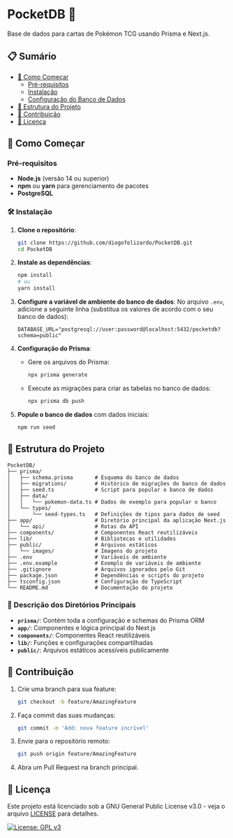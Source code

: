 # PocketDB 🎴

Base de dados para cartas de Pokémon TCG usando Prisma e Next.js.

## 📋 Sumário
- [🚀 Como Começar](#-como-começar)
  - [Pré-requisitos](#pré-requisitos)
  - [Instalação](#instalação)
  - [Configuração do Banco de Dados](#configuração-do-banco-de-dados)
- [📂 Estrutura do Projeto](#-estrutura-do-projeto)
- [👥 Contribuição](#-contribuição)
- [📄 Licença](#-licença)

## 🚀 Como Começar

### Pré-requisitos

- **Node.js** (versão 14 ou superior)
- **npm** ou **yarn** para gerenciamento de pacotes
- **PostgreSQL**

### 🛠️ Instalação

1. **Clone o repositório**:
   ```bash
   git clone https://github.com/diogofelizardo/PocketDB.git
   cd PocketDB
   ```

2. **Instale as dependências**:
   ```bash
   npm install
   # ou
   yarn install
   ```

3. **Configure a variável de ambiente do banco de dados**:
   No arquivo `.env`, adicione a seguinte linha (substitua os valores de acordo com o seu banco de dados):
   ```env
   DATABASE_URL="postgresql://user:password@localhost:5432/pocketdb?schema=public"
   ```

4. **Configuração do Prisma**:
   - Gere os arquivos do Prisma:
     ```bash
     npx prisma generate
     ```
   - Execute as migrações para criar as tabelas no banco de dados:
     ```bash
     npx prisma db push
     ```

5. **Popule o banco de dados** com dados iniciais:
   ```bash
   npm run seed
   ```

## 📂 Estrutura do Projeto

```plaintext
PocketDB/
├── prisma/
│   ├── schema.prisma       # Esquema do banco de dados
│   ├── migrations/         # Histórico de migrações do banco de dados
│   ├── seed.ts             # Script para popular o banco de dados
│   ├── data/
│   │   └── pokemon-data.ts # Dados de exemplo para popular o banco
│   └── types/
│       └── seed-types.ts   # Definições de tipos para dados de seed
├── app/                    # Diretório principal da aplicação Next.js
│   └── api/                # Rotas da API
├── components/             # Componentes React reutilizáveis
├── lib/                    # Bibliotecas e utilidades
├── public/                 # Arquivos estáticos
│   └── images/             # Imagens do projeto
├── .env                    # Variáveis de ambiente
├── .env.example            # Exemplo de variáveis de ambiente
├── .gitignore              # Arquivos ignorados pelo Git
├── package.json            # Dependências e scripts do projeto
├── tsconfig.json           # Configuração do TypeScript
└── README.md               # Documentação do projeto
```

### 📁 Descrição dos Diretórios Principais

- **`prisma/`**: Contém toda a configuração e schemas do Prisma ORM
- **`app/`**: Componentes e lógica principal do Next.js
- **`components/`**: Componentes React reutilizáveis
- **`lib/`**: Funções e configurações compartilhadas
- **`public/`**: Arquivos estáticos acessíveis publicamente

## 👥 Contribuição

1. Crie uma branch para sua feature:
   ```bash
   git checkout -b feature/AmazingFeature
   ```
2. Faça commit das suas mudanças:
   ```bash
   git commit -m 'Add: nova feature incrível'
   ```
3. Envie para o repositório remoto:
   ```bash
   git push origin feature/AmazingFeature
   ```
4. Abra um Pull Request na branch principal.

## 📄 Licença

Este projeto está licenciado sob a GNU General Public License v3.0 - veja o arquivo [LICENSE](LICENSE) para detalhes.

[![License: GPL v3](https://img.shields.io/badge/License-GPLv3-blue.svg)](https://www.gnu.org/licenses/gpl-3.0)
